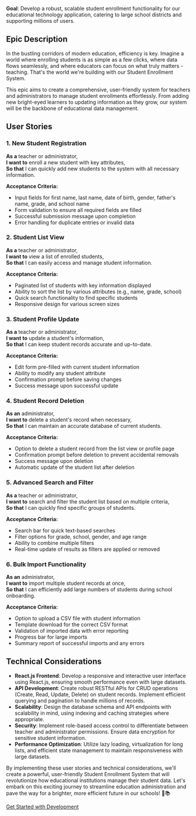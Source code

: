 ****Goal****: Develop a robust, scalable student enrollment functionality for our educational technology application, catering to large school districts and supporting millions of users.
## Epic Description
In the bustling corridors of modern education, efficiency is key. Imagine a world where enrolling students is as simple as a few clicks, where data flows seamlessly, and where educators can focus on what truly matters - teaching. That's the world we're building with our Student Enrollment System.

This epic aims to create a comprehensive, user-friendly system for teachers and administrators to manage student enrollments effortlessly. From adding new bright-eyed learners to updating information as they grow, our system will be the backbone of educational data management.

## User Stories
### 1. New Student Registration
****As a**** teacher or administrator,  
****I want to**** enroll a new student with key attributes,  
****So that**** I can quickly add new students to the system with all necessary information.

****Acceptance Criteria:****
- Input fields for first name, last name, date of birth, gender, father's name, grade, and school name
- Form validation to ensure all required fields are filled
- Successful submission message upon completion
- Error handling for duplicate entries or invalid data

### 2. Student List View

**As a** teacher or administrator,  
****I want to**** view a list of enrolled students,  
****So that**** I can easily access and manage student information.

**Acceptance Criteria:**

- Paginated list of students with key information displayed
- Ability to sort the list by various attributes (e.g., name, grade, school)
- Quick search functionality to find specific students
- Responsive design for various screen sizes

### 3. Student Profile Update

****As a**** teacher or administrator,  
****I want to**** update a student's information,  
****So that**** I can keep student records accurate and up-to-date.

****Acceptance Criteria:****

- Edit form pre-filled with current student information
- Ability to modify any student attribute
- Confirmation prompt before saving changes
- Success message upon successful update

### 4. Student Record Deletion

****As an**** administrator,  
****I want to**** delete a student's record when necessary,  
****So that**** I can maintain an accurate database of current students.

****Acceptance Criteria:****

- Option to delete a student record from the list view or profile page
- Confirmation prompt before deletion to prevent accidental removals
- Success message upon deletion
- Automatic update of the student list after deletion

### 5. Advanced Search and Filter

****As a**** teacher or administrator,  
****I want to**** search and filter the student list based on multiple criteria,  
****So that**** I can quickly find specific groups of students.

****Acceptance Criteria:****

- Search bar for quick text-based searches
- Filter options for grade, school, gender, and age range
- Ability to combine multiple filters
- Real-time update of results as filters are applied or removed

### 6. Bulk Import Functionality

****As an**** administrator,  
****I want to**** import multiple student records at once,  
****So that**** I can efficiently add large numbers of students during school onboarding.

****Acceptance Criteria:****

- Option to upload a CSV file with student information
- Template download for the correct CSV format
- Validation of imported data with error reporting
- Progress bar for large imports
- Summary report of successful imports and any errors

## Technical Considerations

- ****React.js Frontend****: Develop a responsive and interactive user interface using React.js, ensuring smooth performance even with large datasets.
- ****API Development****: Create robust RESTful APIs for CRUD operations (Create, Read, Update, Delete) on student records. Implement efficient querying and pagination to handle millions of records.
- ****Scalability****: Design the database schema and API endpoints with scalability in mind, using indexing and caching strategies where appropriate.
- ****Security****: Implement role-based access control to differentiate between teacher and administrator permissions. Ensure data encryption for sensitive student information.
- ****Performance Optimization****: Utilize lazy loading, virtualization for long lists, and efficient state management to maintain responsiveness with large datasets.

By implementing these user stories and technical considerations, we'll create a powerful, user-friendly Student Enrollment System that will revolutionize how educational institutions manage their student data. Let's embark on this exciting journey to streamline education administration and pave the way for a brighter, more efficient future in our schools! 🚀📚

[Get Started with Development](https://github.com/your-repo/student-enrollment-system)